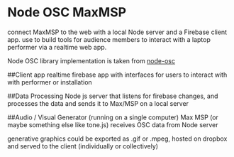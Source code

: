 # Node OSC MaxMSP
connect MaxMSP to the web with a local Node server and a Firebase client app.
use to build tools for audience members to interact with a laptop performer via a realtime web app.


Node OSC library implementation is taken from [node-osc](https://github.com/TheAlphaNerd/node-osc)

##Client app
realtime firebase app with interfaces for users to interact with
with performer or installation

##Data Processing
Node js server that listens for firebase changes, and processes the data and sends it to Max/MSP on a local server


##Audio / Visual Generator
(running on a single computer)
Max MSP  (or maybe something else like tone.js)
receives OSC data from Node server

generative graphics could be exported as .gif or .mpeg, hosted on dropbox and served to the client (individually or collectively)
